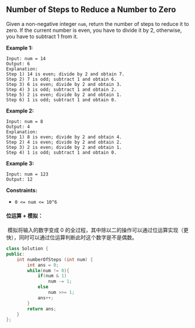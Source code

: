 ## Number of Steps to Reduce a Number to Zero

Given a non-negative integer `num`, return the number of steps to reduce it to zero. If the current number is even, you have to divide it by 2, otherwise, you have to subtract 1 from it.

**Example 1:**

```
Input: num = 14
Output: 6
Explanation: 
Step 1) 14 is even; divide by 2 and obtain 7. 
Step 2) 7 is odd; subtract 1 and obtain 6.
Step 3) 6 is even; divide by 2 and obtain 3. 
Step 4) 3 is odd; subtract 1 and obtain 2. 
Step 5) 2 is even; divide by 2 and obtain 1. 
Step 6) 1 is odd; subtract 1 and obtain 0.
```

**Example 2:**

```
Input: num = 8
Output: 4
Explanation: 
Step 1) 8 is even; divide by 2 and obtain 4. 
Step 2) 4 is even; divide by 2 and obtain 2. 
Step 3) 2 is even; divide by 2 and obtain 1. 
Step 4) 1 is odd; subtract 1 and obtain 0.
```

**Example 3:**

```
Input: num = 123
Output: 12
```

**Constraints:**

- `0 <= num <= 10^6`

#### 位运算 + 模拟：

​		模拟将输入的数字变成 0 的全过程，其中除以二的操作可以通过位运算实现（更快），同时可以通过位运算判断此时这个数字是不是偶数。

```c++
class Solution {
public:
    int numberOfSteps (int num) {
        int ans = 0;
        while(num != 0){
            if(num & 1)
                num -= 1;
            else
                num >>= 1;
            ans++;
        }
        return ans;
    }
};
```

